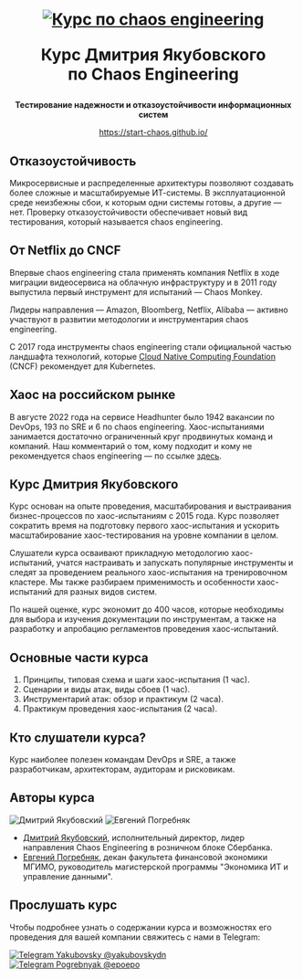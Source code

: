 <h1 align="center">
  <a href="https://start-chaos.github.io/">
  <img src="https://avatars.githubusercontent.com/u/111044530?s=200&v=4" alt="Курс по chaos engineering">
  </a>  

  Курс Дмитрия Якубовского  
  по Chaos Engineering
</h1>

<div align="center">
  
**Тестирование надежности и отказоустойчивости информационных систем**

<https://start-chaos.github.io/>
  
</div>

## Отказоустойчивость

Микросервисные и распределенные архитектуры позволяют создавать более сложные и масштабируемые ИТ-системы.
В эксплуатационной среде неизбежны сбои, к которым одни системы готовы, а другие — нет. 
Проверку отказоустойчивости обеспечивает новый вид тестирования, который называется chaos engineering.

## От Netflix до CNCF

Впервые chaos engineering стала применять компания Netflix в ходе миграции видеосервиса на облачную инфраструктуру и в 2011 году выпустила первый инструмент для испытаний — Chaos Monkey. 

Лидеры направления — Amazon, Bloomberg, Netflix, Alibaba — активно участвуют в развитии методологии и инструментария chaos engineering.

С 2017 года инструменты chaos engineering стали официальной частью ландшафта технологий, 
которые [Cloud Native Computing Foundation](https://www.cncf.io/) (CNCF) рекомендует для Kubernetes.

## Хаос на российском рынке

В августе 2022 года на сервисе Headhunter было 1942 вакансии по DevOps, 193 по SRE и 6 по chaos engineering. 
Хаос-испытаниями занимается достаточно ограниченный круг продвинутых команд и компаний.
Наш комментарий о том, кому подходит и кому не рекомендуется chaos engineering — по ссылке [здесь](scope.md).

## Курс Дмитрия Якубовского

Курс основан на опыте проведения, масштабирования и выстраивания бизнес-процессов по хаос-испытаниям  с 2015 года. 
Курс позволяет сократить время на подготовку первого хаос-испытания и ускорить масштабирование хаос-тестирования на уровне компании в целом.

Слушатели курса осваивают прикладную методологию хаос-испытаний, учатся настраивать и запускать популярные инструменты и следят за проведением реального хаос-испытания на тренировочном кластере. Мы также разбираем применимость и особенности хаос-испытаний для разных видов систем.

По нашей оценке, курс экономит до 400 часов, которые необходимы для выбора и изучения документации по инструментам, а также на разработку и апробацию регламентов проведения хаос-испытаний.

## Основные части курса

1. Принципы, типовая схема и шаги хаос-испытания (1 час).
2. Сценарии и виды атак, виды сбоев (1 час).
3. Инструментарий атак: обзор и практикум (2 часа).
4. Практикум проведения хаос-испытания (2 часа).

## Кто слушатели курса?

Курс наиболее полезен командам DevOps и SRE, а также разработчикам, архитекторам, аудиторам и рисковикам.

## Авторы курса 

[dy]: https://images.weserv.nl/?url=https://avatars.githubusercontent.com/u/17800175&h=150&w=150&fit=cover&mask=circle&maxage=7d

[ep]: https://images.weserv.nl/?url=https://avatars.githubusercontent.com/u/9265326&h=150&w=150&fit=cover&mask=circle&maxage=7d

[ep2]: https://images.weserv.nl/?url=https://github.com/start-chaos/start-chaos.github.io/blob/main/ep_avatar.jpg?raw=true&h=150&w=150&fit=cover&mask=circle&maxage=7d

![Дмитрий Якубовский][dy] ![Евгений Погребняк][ep2]

- [Дмитрий Якубовский](https://github.com/dyakubovsky), исполнительный директор, лидер направления Chaos Engineering в розничном блоке Сбербанка.
- [Евгений Погребняк](https://github.com/epogrebnyak/), декан факультета финансовой экономики МГИМО, руководитель магистерской программы "Экономика ИТ и управление данными". 

## Прослушать курс 

Чтобы подробнее узнать о содержании курса и возможностях его проведения для вашей компании свяжитесь с нами в Telegram:

[tg-link-ep]: https://t.me/epoepo
[tg-link-dy]: https://t.me/yakubovskydn
[tg-badge-ep]: https://img.shields.io/badge/Telegram-Евгений_Погребняк-blue?style=flatsquare&logo=telegram&logoColor=white
[tg-badge-dy]: https://img.shields.io/badge/Telegram-Дмитрий_Якубовский-blue?style=flatsquare&logo=telegram&logoColor=white

[![Telegram Yakubovsky @yakubovskydn][tg-badge-dy]][tg-link-dy]
[![Telegram Pogrebnyak @epoepo][tg-badge-ep]][tg-link-ep]
